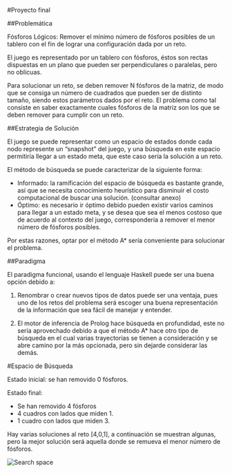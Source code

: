 #Proyecto final

##Problemática

Fósforos Lógicos: Remover el mínimo número de fósforos posibles de un tablero con el fin de lograr una configuración dada por un reto.

El juego es representado por un tablero con fósforos, éstos son rectas dispuestas en un plano que pueden ser perpendiculares o paralelas,
pero no oblicuas.

Para solucionar un reto, se deben remover N fósforos de la matriz, de modo que se consiga un número de cuadrados que pueden ser de distinto tamaño, siendo estos parámetros dados por el reto. El problema como tal consiste en saber exactamente cuales fósforos de la matriz son los que se deben remover para cumplir con un reto.

##Estrategia de Solución

El juego se puede representar como un espacio de estados donde cada nodo represente un “snapshot” del juego, y una búsqueda en este espacio permitiría llegar a un estado meta, que este caso sería la solución a un reto.

El método de búsqueda se puede caracterizar de la siguiente forma:
* Informado: la ramificación del espacio de búsqueda es bastante grande, así que se necesita conocimiento heurístico para disminuir el costo computacional de buscar una solución. (consultar anexo)
* Óptimo: es necesario ir óptimo debido pueden existir varios caminos para llegar a un estado meta, y se desea que sea el menos costoso que de acuerdo al contexto del juego, correspondería a remover el menor número de fósforos posibles.

Por estas razones, optar por el método A* sería conveniente para solucionar el problema.

##Paradigma

El paradigma funcional, usando el lenguaje Haskell puede ser una buena opción debido a:

1. Renombrar o crear nuevos tipos de datos puede ser una ventaja, pues uno de los retos del problema será escoger una buena representación de la información que sea fácil de manejar y entender.

2. El motor de inferencia de Prolog hace búsqueda en profundidad, este no sería aprovechado debido a que el método A* hace otro tipo de búsqueda en el cual varias trayectorias se tienen a consideración y se abre camino por la más opcionada, pero sin dejarde considerar las demás.

#Espacio de Búsqueda

Estado inicial: se han removido 0 fósforos.

Estado final:
* Se han removido 4 fósforos
* 4 cuadros con lados que miden 1.
* 1 cuadro con lados que miden 3.

Hay varias soluciones al reto [4,0,1], a continuación se muestran algunas, pero la mejor solución será aquella donde se remueva el menor número de fósforos.

![Search space](https://github.com/ecosdev/PDEC/blob/master/Final%20project/searchspace.png)
